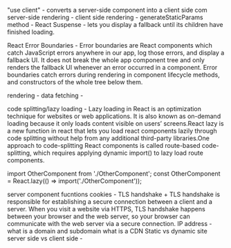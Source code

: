 "use client" - converts a server-side component into a client side com
server-side rendering - 
client side rendering - 
generateStaticParams method - 
React Suspense - <Suspense> lets you display a fallback until its children have finished loading.

React Error Boundaries - Error boundaries are React components which catch JavaScript errors anywhere in our app, log those errors, and display a fallback UI. It does not break the whole app component tree and only renders the fallback UI whenever an error occurred in a component. Error boundaries catch errors during rendering in component lifecycle methods, and constructors of the whole tree below them.


rendering - 
data fetching - 


code splitting/lazy loading - Lazy loading in React is an optimization technique for websites or web applications. It is also known as on-demand loading because it only loads content visible on users’ screens.React lazy is a new function in react that lets you load react components lazily through code splitting without help from any additional third-party libraries.One approach to code-splitting React components is called route-based code-splitting, which requires applying dynamic import() to lazy load route components.

import OtherComponent from './OtherComponent';
const OtherComponent = React.lazy(() => import('./OtherComponent'));


server component fucntions
cookies -
TLS handshake + TLS handshake is responsible for establishing a secure connection between a client and a server. When you visit a website via HTTPS, TLS handshake happens between your browser and the web server, so your browser can communicate with the web server via a secure connection.
IP address - 
what is a domain and subdomain
what is a CDN
Static vs dynamic site
server side vs client side - 